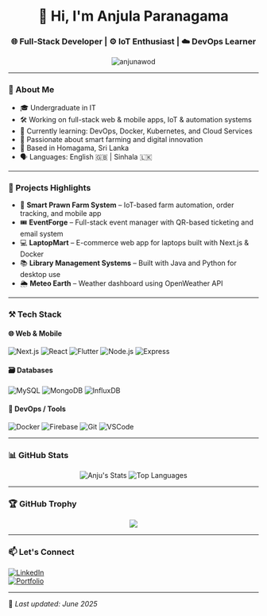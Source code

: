 <!-- Profile README for @anjunawod -->

<h1 align="center">👋 Hi, I'm Anjula Paranagama</h1>
<h3 align="center">🌐 Full-Stack Developer | ⚙️ IoT Enthusiast | ☁️ DevOps Learner</h3>

<p align="center">
  <img src="https://komarev.com/ghpvc/?username=anjunawod&label=Profile%20views&color=0e75b6&style=flat" alt="anjunawod" />
</p>

---

### 🚀 About Me

- 🎓 Undergraduate in IT  
- 🛠️ Working on full-stack web & mobile apps, IoT & automation systems  
- 🌱 Currently learning: DevOps, Docker, Kubernetes, and Cloud Services  
- 🧠 Passionate about smart farming and digital innovation  
- 📍 Based in Homagama, Sri Lanka  
- 🗣️ Languages: English 🇬🇧 | Sinhala 🇱🇰  

---

### 💼 Projects Highlights

- 🦐 **Smart Prawn Farm System** – IoT-based farm automation, order tracking, and mobile app  
- 🎟️ **EventForge** – Full-stack event manager with QR-based ticketing and email system  
- 💻 **LaptopMart** – E-commerce web app for laptops built with Next.js & Docker  
- 📚 **Library Management Systems** – Built with Java and Python for desktop use  
- 🌦️ **Meteo Earth** – Weather dashboard using OpenWeather API  

---

### ⚒️ Tech Stack

#### 🌐 Web & Mobile
![Next.js](https://img.shields.io/badge/-Next.js-000?style=flat&logo=next.js)
![React](https://img.shields.io/badge/-React-61DAFB?style=flat&logo=react)
![Flutter](https://img.shields.io/badge/-Flutter-02569B?style=flat&logo=flutter)
![Node.js](https://img.shields.io/badge/-Node.js-339933?style=flat&logo=node.js)
![Express](https://img.shields.io/badge/-Express.js-000000?style=flat&logo=express)

#### 🗃️ Databases
![MySQL](https://img.shields.io/badge/-MySQL-4479A1?style=flat&logo=mysql)
![MongoDB](https://img.shields.io/badge/-MongoDB-47A248?style=flat&logo=mongodb)
![InfluxDB](https://img.shields.io/badge/-InfluxDB-22ADF6?style=flat&logo=influxdb)

#### 🔧 DevOps / Tools
![Docker](https://img.shields.io/badge/-Docker-2496ED?style=flat&logo=docker)
![Firebase](https://img.shields.io/badge/-Firebase-FFCA28?style=flat&logo=firebase)
![Git](https://img.shields.io/badge/-Git-F05032?style=flat&logo=git)
![VSCode](https://img.shields.io/badge/-VS%20Code-007ACC?style=flat&logo=visual-studio-code)

---

### 📊 GitHub Stats

<p align="center">
  <img src="https://github-readme-stats.vercel.app/api?username=anjuparanagama&show_icons=true&theme=radical" alt="Anju's Stats" />
  <img src="https://github-readme-stats.vercel.app/api/top-langs/?username=anjunawod&layout=compact&theme=radical" alt="Top Languages" />
</p>

---

### 🏆 GitHub Trophy
<p align="center">
  <img src="https://github-profile-trophy.vercel.app/?username=anjunawod&theme=onestar&margin-w=10&row=2&column=3" />
</p>

---

### 📫 Let's Connect

[![LinkedIn](https://img.shields.io/badge/-LinkedIn-0077B5?style=flat&logo=linkedin)](https://www.linkedin.com/in/YOUR-LINK/)  
[![Portfolio](https://img.shields.io/badge/-Portfolio-000?style=flat&logo=vercel&logoColor=white)](https://anjulaparanagama.vercel.app/)

---

🔄 *Last updated: June 2025*

